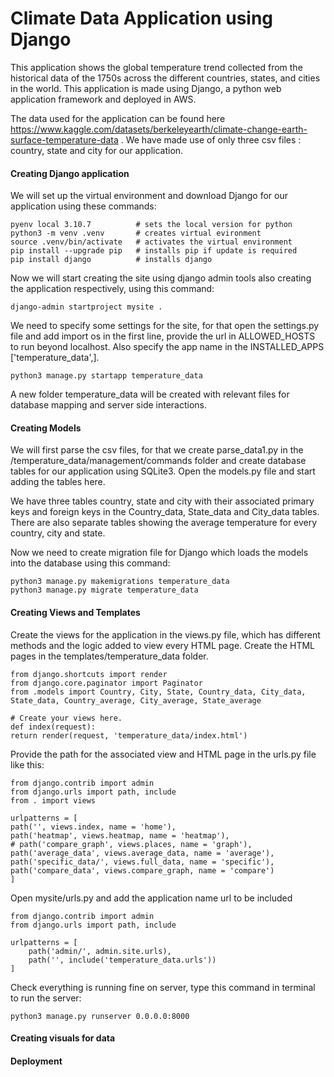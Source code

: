 # Climate Data Application using Django
This application shows the global temperature trend collected from the historical data of the 1750s across the different countries, states, and cities in the world. This application is made using Django, a python web application framework and deployed in AWS.

The data used for the application can be found here https://www.kaggle.com/datasets/berkeleyearth/climate-change-earth-surface-temperature-data . We have made use of only three csv files : country, state and city for our application.

#### Creating Django application
We will set up the virtual environment and download Django for our application using these commands:

    pyenv local 3.10.7          # sets the local version for python
    python3 -m venv .venv       # creates virtual evironment 
    source .venv/bin/activate   # activates the virtual environment
    pip install --upgrade pip   # installs pip if update is required
    pip install django          # installs django
Now we will start creating the site using django admin tools also creating the application respectively, using this command:

    django-admin startproject mysite .
    
We need to specify some settings for the site, for that open the settings.py file and add import os in the first line, provide the url in ALLOWED_HOSTS to run beyond localhost. Also specify the app name in the INSTALLED_APPS ['temperature_data',].

    python3 manage.py startapp temperature_data
A new folder temperature_data will be created with relevant files for database mapping and server side interactions.

#### Creating Models
We will first parse the csv files, for that we create parse_data1.py in the /temperature_data/management/commands folder and create database tables for our application using SQLite3. Open the models.py file and start adding the tables here.

We have three tables country, state and city with their associated primary keys and foreign keys in the Country_data, State_data and City_data tables. There are also separate tables showing the average temperature for every country, city and state.

Now we need to create migration file for Django which loads the models into the database using this command:

    python3 manage.py makemigrations temperature_data
    python3 manage.py migrate temperature_data

#### Creating Views and Templates

Create the views for the application in the views.py file, which has different methods and the logic added to view every HTML page. Create the HTML pages in the templates/temperature_data folder. 

    from django.shortcuts import render
    from django.core.paginator import Paginator
    from .models import Country, City, State, Country_data, City_data, State_data, Country_average, City_average, State_average

    # Create your views here.
    def index(request):
    return render(request, 'temperature_data/index.html')

Provide the path for the associated view and HTML page in the urls.py file like this:

    from django.contrib import admin
    from django.urls import path, include
    from . import views

    urlpatterns = [
    path('', views.index, name = 'home'),
    path('heatmap', views.heatmap, name = 'heatmap'),
    # path('compare_graph', views.places, name = 'graph'),
    path('average_data', views.average_data, name = 'average'),
    path('specific_data/', views.full_data, name = 'specific'),
    path('compare_data', views.compare_graph, name = 'compare')
    ]


Open mysite/urls.py and add the application name url to be included

    from django.contrib import admin
    from django.urls import path, include

    urlpatterns = [
        path('admin/', admin.site.urls),
        path('', include('temperature_data.urls'))
    ]

Check everything is running fine on server, type this command in terminal to run the server: 

    python3 manage.py runserver 0.0.0.0:8000

#### Creating visuals for data

#### Deployment